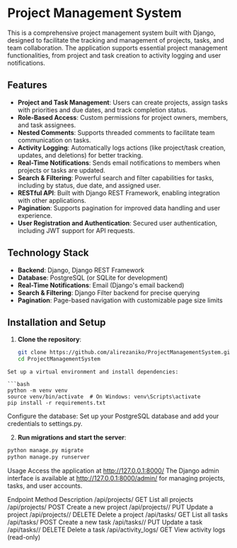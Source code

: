 # Project Management System

This is a comprehensive project management system built with Django, designed to facilitate the tracking and management of projects, tasks, and team collaboration. The application supports essential project management functionalities, from project and task creation to activity logging and user notifications.

## Features
- **Project and Task Management**: Users can create projects, assign tasks with priorities and due dates, and track completion status.
- **Role-Based Access**: Custom permissions for project owners, members, and task assignees.
- **Nested Comments**: Supports threaded comments to facilitate team communication on tasks.
- **Activity Logging**: Automatically logs actions (like project/task creation, updates, and deletions) for better tracking.
- **Real-Time Notifications**: Sends email notifications to members when projects or tasks are updated.
- **Search & Filtering**: Powerful search and filter capabilities for tasks, including by status, due date, and assigned user.
- **RESTful API**: Built with Django REST Framework, enabling integration with other applications.
- **Pagination**: Supports pagination for improved data handling and user experience.
- **User Registration and Authentication**: Secured user authentication, including JWT support for API requests.

## Technology Stack
- **Backend**: Django, Django REST Framework
- **Database**: PostgreSQL (or SQLite for development)
- **Real-Time Notifications**: Email (Django's email backend)
- **Search & Filtering**: Django Filter backend for precise querying
- **Pagination**: Page-based navigation with customizable page size limits

## Installation and Setup

1. **Clone the repository**:
   ```bash
   git clone https://github.com/alirezaniko/ProjectManagementSystem.git
   cd ProjectManagementSystem
```
Set up a virtual environment and install dependencies:

```bash
python -m venv venv
source venv/bin/activate  # On Windows: venv\Scripts\activate
pip install -r requirements.txt
```
Configure the database: Set up your PostgreSQL database and add your credentials to settings.py.

2. **Run migrations and start the server**:

```bash
python manage.py migrate
python manage.py runserver
```

Usage
Access the application at http://127.0.0.1:8000/
The Django admin interface is available at http://127.0.0.1:8000/admin/ for managing projects, tasks, and user accounts.

Endpoint	Method	Description
/api/projects/	GET	List all projects
/api/projects/	POST	Create a new project
/api/projects/<id>/	PUT	Update a project
/api/projects/<id>/	DELETE	Delete a project
/api/tasks/	GET	List all tasks
/api/tasks/	POST	Create a new task
/api/tasks/<id>/	PUT	Update a task
/api/tasks/<id>/	DELETE	Delete a task
/api/activity_logs/	GET	View activity logs (read-only)
